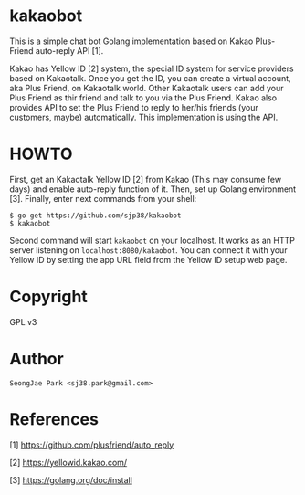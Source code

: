 kakaobot
========

This is a simple chat bot Golang implementation based on Kakao Plus-Friend
auto-reply API [1].

Kakao has Yellow ID [2] system, the special ID system for service providers
based on Kakaotalk.  Once you get the ID, you can create a virtual account, aka
Plus Friend, on Kakaotalk world.  Other Kakaotalk users can add your Plus
Friend as thir friend and talk to you via the Plus Friend.  Kakao also provides
API to set the Plus Friend to reply to her/his friends (your customers, maybe)
automatically.  This implementation is using the API.


HOWTO
=====

First, get an Kakaotalk Yellow ID [2] from Kakao (This may consume few days)
and enable auto-reply function of it.  Then, set up Golang environment [3].
Finally, enter next commands from your shell:
```
$ go get https://github.com/sjp38/kakaobot
$ kakaobot
```

Second command will start `kakaobot` on your localhost.  It works as an HTTP
server listening on `localhost:8080/kakaobot`.  You can connect it with your
Yellow ID by setting the app URL field from the Yellow ID setup web page.


Copyright
=========

GPL v3


Author
======

`SeongJae Park <sj38.park@gmail.com>`


References
==========

[1] https://github.com/plusfriend/auto_reply

[2] https://yellowid.kakao.com/

[3] https://golang.org/doc/install
